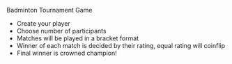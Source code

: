 Badminton Tournament Game
- Create your player
- Choose number of participants
- Matches will be played in a bracket format
- Winner of each match is decided by their rating, equal rating will coinflip
- Final winner is crowned champion!
